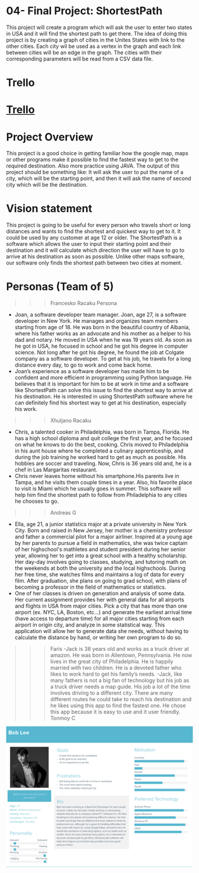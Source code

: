 # 04- Final Project: ShortestPath
This project will create a program which will ask the user to enter two states in USA and it will find the shortest path to get there. The idea of doing this project is by creating a graph of cities in the Unites States with link to the other cities. Each city wil be used as a vertex in the graph and each link between cities will be an edge in the graph. The cities with their corresponding parameters will be read from a CSV data file.

# Trello
# [Trello](https://trello.com/b/ERU7ukHz/04-shortestpath)

# Project Overview
This project is a good choice in getting familiar how the google map, maps or other programs make it possible to find the fastest way to get to the required destination. Also more practice using JAVA. The output of this project should be something like: It will ask the user to put the name of a city, which will be the starting point, and then it will ask the name of second city which will be the destination.

# Vision statement
This project is going to be useful for every person who travels short or long distances and wants to find the shortest and quickest way to get to it. It could be used by any customer at age 12 or older. The ShortestPath is a software which allows the user to input their starting point and their destination and it will calculate which direction the user will have to go to arrive at his destination as soon as possible. Unlike other maps software, our software only finds the shortest path between two cities at moment.   

# Personas (Team of 5)
>>> Francesko Racaku Persona
-	Joan, a software developer team manager.
Joan, age 27, is a software developer in New York. He manages and organizes team members starting from age of 18. He was born in the beautiful country of Albania, where his father works as an advocate and his mother as a helper to his dad and notary. He moved in USA when he was 19 years old. As soon as he got in USA, he focused in school and he got his degree in computer science. Not long after he got his degree, he found the job at Colgate company as a software developer. To get at his job, he travels for a long distance every day, to go to work and come back home. 
- Joan’s experience as a software developer has made him to be confident and more efficient in programming using Python language. He believes that it is important for him to be at work in time and a software like ShortestPath can solve this issue to find the shortest way to arrive at his destination. He is interested in using ShortestPath software where he can definitely find his shortest way to get at his destination, especially his work.

>>> Xhuljano Racaku
- Chris, a talented cooker in Philadelphia, was born in Tampa, Florida. He has a high school diploma and quit college the first year, and he focused on what he knows to do the best, cooking. Chris moved to Philadelphia in his aunt house where he completed a culinary apprenticeship, and during the job training he worked hard to get as much as possible. His hobbies are soccer and traveling. Now, Chris is 36 years old and, he is a chef in Las Margaritas restaurant.
- Chris never leaves home without his smartphone.His parents live in Tampa, and he visits them couple times in a year. Also, his favorite place to visit is Miami which he usually goes in summer. This software will help him find the shortest path to follow from Philadelphia to any cities he chooses to go.

>>> Andreas G
- Ella, age 21, a junior statistics major at a private university in New York City. Born and raised in New Jersey, her mother is a chemistry professor and father a commercial pilot for a major airliner. Inspired at a young age by her parents to pursue a field in mathematics, she was twice captain of her highschool's mathletes and student president during her senior year, allowing her to get into a great school 
with a healthy scholarship. Her day-day involves going to classes, studying, and tutoring math on the weekends at both the university and the local highschools. During her free time, she watches films and maintains a log of data for every film. After graduation, she plans on going to grad school, with plans of becoming a professor in the field of mathematics or statistics. 
- One of her classes is driven on generation and analysis of some data. Her current assignment provides her with general data for all airports and flights in USA from major cities. Pick a city that has more than one 
airport (ex. NYC, LA, Boston, etc...) and generate the earliest arrival time (have access to departure time) for all major cities starting from each airport in origin city, and analyze in some statistical way. This application 
will allow her to generate data she needs, without having to calculate the distance by hand, or writing her own program to do so. 
>>> Faris
-Jack is 38 years old and works as a truck driver at amazon. He was born in Allentown, Pennsylvania. He now lives in the great city of Philadelphia. He is happily married with two children. He is a devoted father who likes to work hard to get his family’s needs. 
-Jack, like many fathers is not a big fan of technology but his job as a truck driver needs a map guide.  His job a lot of the time involves driving to a different city. There are many different routes he could take to reach his destination and he likes using this app to find the fastest one. He chose this app because it is easy to use and it user friendly. 
>>> Tonmoy C

![](Tonmoy.png)
